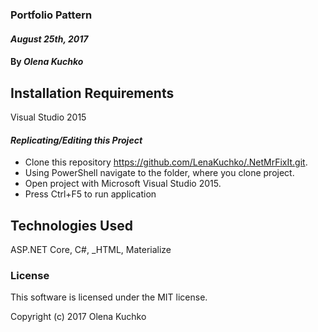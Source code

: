 ### Portfolio Pattern

####  _August 25th, 2017_

#### By _**Olena Kuchko**_

## Installation Requirements
Visual Studio 2015

#### _**Replicating/Editing this Project**_

* Clone this repository https://github.com/LenaKuchko/.NetMrFixIt.git.
* Using PowerShell navigate to the folder, where you clone project.
* Open project with Microsoft Visual Studio 2015.
* Press Ctrl+F5 to run application

## Technologies Used

 ASP.NET Core, C#, _HTML, Materialize

### License

This software is licensed under the MIT license.

Copyright (c) 2017 Olena Kuchko
